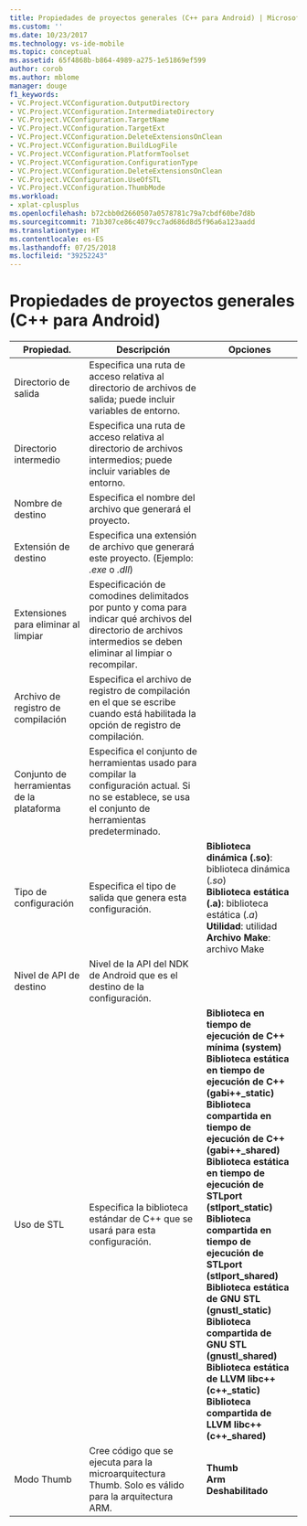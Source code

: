 ```yaml
---
title: Propiedades de proyectos generales (C++ para Android) | Microsoft Docs
ms.custom: ''
ms.date: 10/23/2017
ms.technology: vs-ide-mobile
ms.topic: conceptual
ms.assetid: 65f4868b-b864-4989-a275-1e51869ef599
author: corob
ms.author: mblome
manager: douge
f1_keywords:
- VC.Project.VCConfiguration.OutputDirectory
- VC.Project.VCConfiguration.IntermediateDirectory
- VC.Project.VCConfiguration.TargetName
- VC.Project.VCConfiguration.TargetExt
- VC.Project.VCConfiguration.DeleteExtensionsOnClean
- VC.Project.VCConfiguration.BuildLogFile
- VC.Project.VCConfiguration.PlatformToolset
- VC.Project.VCConfiguration.ConfigurationType
- VC.Project.VCConfiguration.DeleteExtensionsOnClean
- VC.Project.VCConfiguration.UseOfSTL
- VC.Project.VCConfiguration.ThumbMode
ms.workload:
- xplat-cplusplus
ms.openlocfilehash: b72cbb0d2660507a0578781c79a7cbdf60be7d8b
ms.sourcegitcommit: 71b307ce86c4079cc7ad686d8d5f96a6a123aadd
ms.translationtype: HT
ms.contentlocale: es-ES
ms.lasthandoff: 07/25/2018
ms.locfileid: "39252243"
---
```

# <a name="general-project-properties-android-c"></a>Propiedades de proyectos generales (C++ para Android)

Propiedad. | Descripción | Opciones
--- | ---| ---
Directorio de salida | Especifica una ruta de acceso relativa al directorio de archivos de salida; puede incluir variables de entorno.
Directorio intermedio | Especifica una ruta de acceso relativa al directorio de archivos intermedios; puede incluir variables de entorno.
Nombre de destino | Especifica el nombre del archivo que generará el proyecto.
Extensión de destino | Especifica una extensión de archivo que generará este proyecto. (Ejemplo: *.exe* o *.dll*)
Extensiones para eliminar al limpiar | Especificación de comodines delimitados por punto y coma para indicar qué archivos del directorio de archivos intermedios se deben eliminar al limpiar o recompilar.
Archivo de registro de compilación | Especifica el archivo de registro de compilación en el que se escribe cuando está habilitada la opción de registro de compilación.
Conjunto de herramientas de la plataforma | Especifica el conjunto de herramientas usado para compilar la configuración actual. Si no se establece, se usa el conjunto de herramientas predeterminado.
Tipo de configuración | Especifica el tipo de salida que genera esta configuración. | **Biblioteca dinámica (.so)**: biblioteca dinámica (*.so*)<br>**Biblioteca estática (.a)**: biblioteca estática (*.a*)<br>**Utilidad**: utilidad<br>**Archivo Make**: archivo Make<br>
Nivel de API de destino | Nivel de la API del NDK de Android que es el destino de la configuración.
Uso de STL | Especifica la biblioteca estándar de C++ que se usará para esta configuración. | **Biblioteca en tiempo de ejecución de C++ mínima (system)**<br>**Biblioteca estática en tiempo de ejecución de C++ (gabi++_static)**<br>**Biblioteca compartida en tiempo de ejecución de C++ (gabi++_shared)**<br>**Biblioteca estática en tiempo de ejecución de STLport (stlport_static)**<br>**Biblioteca compartida en tiempo de ejecución de STLport (stlport_shared)**<br>**Biblioteca estática de GNU STL (gnustl_static)**<br>**Biblioteca compartida de GNU STL (gnustl_shared)**<br>**Biblioteca estática de LLVM libc++ (c++_static)**<br>**Biblioteca compartida de LLVM libc++ (c++_shared)**<br>
Modo Thumb | Cree código que se ejecuta para la microarquitectura Thumb. Solo es válido para la arquitectura ARM. | **Thumb**<br>**Arm**<br>**Deshabilitado**<br>
